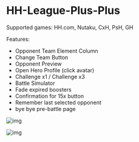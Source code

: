 # HH-League-Plus-Plus

Supported games: HH.com, Nutaku, CxH, PsH, GH

Features:
- Opponent Team Element Column
- Change Team Button
- Opponent Preview
- Open Hero Profile (click avatar)
- Challenge x1 / Challenge x3
- Battle Simulator
- Fade expired boosters
- Confirmation for 15x button
- Remember last selected opponent
- bye bye pre-battle page 

![img](https://github.com/HH-GAME-MM/HH-Leagues-Plus-Plus/assets/107755486/9264bbe5-3c5f-438f-95b3-832cc04bf3fb)

![img](https://github.com/HH-GAME-MM/HH-Leagues-Plus-Plus/assets/107755486/855c753a-dae1-4c84-be9e-ee703b16b2f6)
